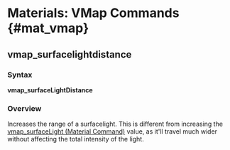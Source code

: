 # Materials: VMap Commands {#mat_vmap}
## vmap_surfacelightdistance
### Syntax

**vmap_surfaceLightDistance <scale>**

### Overview

Increases the range of a surfacelight. This is different from increasing
the [vmap_surfaceLight (Material
Command)](vmap_surfaceLight) value, as
it'll travel much wider without affecting the total intensity of the
light.
